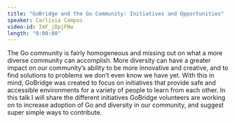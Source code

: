 ```yaml
---
title: "GoBridge and the Go Community: Initiatives and Opportunities"
speaker: Carlisia Campos
video-id: ImF_jDpjFNw
length: "0:00:00"
---
```

The Go community is fairly homogeneous and missing out on what a more diverse community can accomplish. More diversity can have a greater impact on our community’s ability to be more innovative and creative, and to find solutions to problems we don’t even know we have yet. With this in mind, GoBridge was created to focus on initiatives that provide safe and accessible environments for a variety of people to learn from each other. In this talk I will share the different initiatives GoBridge volunteers are working on to increase adoption of Go and diversity in our community, and suggest super simple ways to contribute.